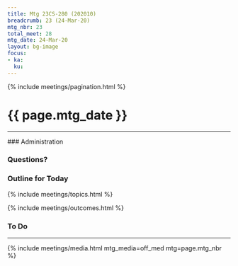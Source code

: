 ```yaml
---
title: Mtg 23CS-280 (202010)
breadcrumb: 23 (24-Mar-20)
mtg_nbr: 23
total_meet: 28
mtg_date: 24-Mar-20
layout: bg-image
focus:
- ka:
  ku:
---
```

{% include meetings/pagination.html %}
<h1 class="text-center">{{ page.mtg_date }}</h1>
<hr />
### Administration

### Questions?

### Outline for Today

{% include meetings/topics.html %}

{% include meetings/outcomes.html %}

### To Do

<hr />
{% include meetings/media.html mtg_media=off_med mtg=page.mtg_nbr %}

